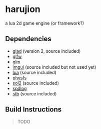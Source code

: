 # harujion

a lua 2d game engine (or framework?)

## Dependencies

- [glad](https://github.com/Dav1dde/glad/tree/glad2) (version 2, source included)
- [glfw](https://github.com/glfw/glfw)
- [glm](https://github.com/g-truc/glm)
- [imgui](https://github.com/ocornut/imgui) (source included but not used yet)
- [lua](http://www.lua.org/home.html) (source included)
- [physfs](https://www.icculus.org/physfs/)
- [sol2](https://github.com/ThePhD/sol2) (source included)
- [spdlog](https://github.com/gabime/spdlog)
- [stb](https://github.com/nothings/stb) (source included)

## Build Instructions

> TODO

